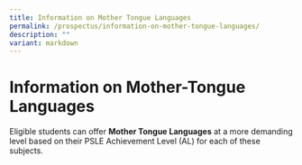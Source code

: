 ```yaml
---
title: Information on Mother Tongue Languages
permalink: /prospectus/information-on-mother-tongue-languages/
description: ""
variant: markdown
---
```

Information on Mother-Tongue Languages
======================================

Eligible students can offer **Mother Tongue Languages** at a more demanding level based on their PSLE Achievement Level (AL) for each of these subjects.


